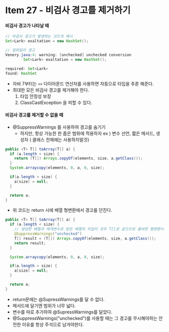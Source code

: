 # Item 27 - 비검사 경고를 제거하기

#### 비검사 경고가 나타날 때

```java
// 비검사 경고가 발생하는 코드의 예시
Set<Lark> exaltation = new HashSet();
```

```java
// 컴파일러 경고
Venery.java:4: warning: [unchecked] unchecked conversion
        Set<Lark> exaltation = new HashSet();

required: Set<Lark>
found: HashSet
```
* 자바 7부터는 `<>` 다이아몬드 연산자를 사용하면 자동으로 타입을 추론 해준다.
* 최대한 모든 비검사 경고를 제거해야 한다.
	1. 타입 안정성 보장
	2. ClassCastException 을 피할 수 있다.

#### 비검사 경고를 제거할 수 없을 떼

* @SuppressWarnings 를 사용하여 경고를 숨기기
	* 하지만, 항상 가능한 한 좁은 범위에 적용하자
	ex ) 변수 선언, 짧은 메서드, 생성자 ( 클래스 전체에는 사용하지말것)

```java
public <T> T[] toArray(T[] a) {
  if (a.length < size) {
    return (T[]) Arrays.copyOf(elements, size, a.getClass());
  }
  System.arraycopy(elements, 0, a, 0, size);

  if(a.length > size) {
    a[size] = null;
  }

  return a;
}
```
* 위 코드는 return 시에 배열 형변환에서 경고를 던진다.
```java
public <T> T[] toArray(T[] a) {
  if (a.length < size) {
    // 생성한 배열과 매개변수로 받은 배열의 타입이 모두 T[]로 같으므로 올바른 형변환이다.
    @SuppressWarnings("unchecked")
    T[] result = (T[]) Arrays.copyOf(elements, size, a.getClass());
    return result;
  }

  System.arraycopy(elements, 0, a, 0, size);

  if(a.length > size) {
    a[size] = null;
  }

  return a;
}
```
* return문에는 @SupressWarnings를 달 수 없다.
* 메서드에 달기엔 범위가 너무 넓다.
* 변수를 따로 추가하여 @SupressWarnings를 달았다.
* @SuppressWarnings("unchecked")를 사용할 때는 그 경고를 무시해야하는 안전한 이유를 항상 주석으로 남겨야한다.
<!-- 
```java

``` -->
